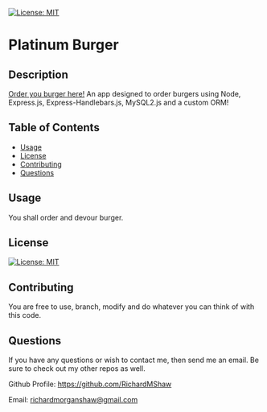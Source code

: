 [![License: MIT](https://img.shields.io/badge/License-MIT-yellow.svg)](https://opensource.org/licenses/MIT)
# Platinum Burger
## Description
[Order you burger here!](https://hidden-wildwood-03062.herokuapp.com/api/burgers)
An app designed to order burgers using Node, Express.js, Express-Handlebars.js, MySQL2.js and a custom ORM!

## Table of Contents
* [Usage](#usage)
* [License](#license)
* [Contributing](#contributing)
* [Questions](#questions)
## Usage
You shall order and devour burger.
## License
[![License: MIT](https://img.shields.io/badge/License-MIT-yellow.svg)](https://opensource.org/licenses/MIT)
## Contributing
You are free to use, branch, modify and do whatever you can think of with this code.
## Questions
If you have any questions or wish to contact me, then send me an email. Be sure to check out my other repos as well.

Github Profile: https://github.com/RichardMShaw

Email: richardmorganshaw@gmail.com
